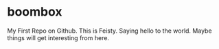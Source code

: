 # boombox
My First Repo on Github.
This is Feisty. Saying hello to the world. Maybe things will get interesting from here.
